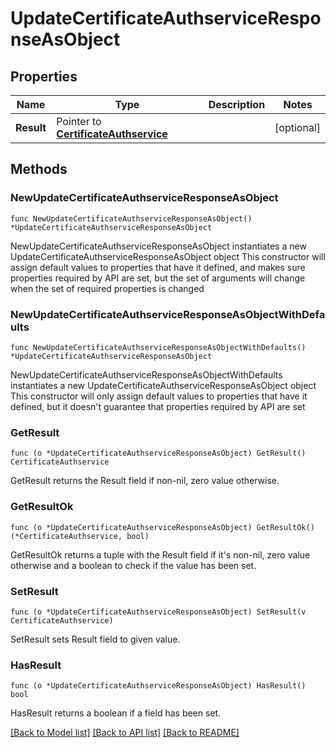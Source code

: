 # UpdateCertificateAuthserviceResponseAsObject

## Properties

Name | Type | Description | Notes
------------ | ------------- | ------------- | -------------
**Result** | Pointer to [**CertificateAuthservice**](CertificateAuthservice.md) |  | [optional] 

## Methods

### NewUpdateCertificateAuthserviceResponseAsObject

`func NewUpdateCertificateAuthserviceResponseAsObject() *UpdateCertificateAuthserviceResponseAsObject`

NewUpdateCertificateAuthserviceResponseAsObject instantiates a new UpdateCertificateAuthserviceResponseAsObject object
This constructor will assign default values to properties that have it defined,
and makes sure properties required by API are set, but the set of arguments
will change when the set of required properties is changed

### NewUpdateCertificateAuthserviceResponseAsObjectWithDefaults

`func NewUpdateCertificateAuthserviceResponseAsObjectWithDefaults() *UpdateCertificateAuthserviceResponseAsObject`

NewUpdateCertificateAuthserviceResponseAsObjectWithDefaults instantiates a new UpdateCertificateAuthserviceResponseAsObject object
This constructor will only assign default values to properties that have it defined,
but it doesn't guarantee that properties required by API are set

### GetResult

`func (o *UpdateCertificateAuthserviceResponseAsObject) GetResult() CertificateAuthservice`

GetResult returns the Result field if non-nil, zero value otherwise.

### GetResultOk

`func (o *UpdateCertificateAuthserviceResponseAsObject) GetResultOk() (*CertificateAuthservice, bool)`

GetResultOk returns a tuple with the Result field if it's non-nil, zero value otherwise
and a boolean to check if the value has been set.

### SetResult

`func (o *UpdateCertificateAuthserviceResponseAsObject) SetResult(v CertificateAuthservice)`

SetResult sets Result field to given value.

### HasResult

`func (o *UpdateCertificateAuthserviceResponseAsObject) HasResult() bool`

HasResult returns a boolean if a field has been set.


[[Back to Model list]](../README.md#documentation-for-models) [[Back to API list]](../README.md#documentation-for-api-endpoints) [[Back to README]](../README.md)


